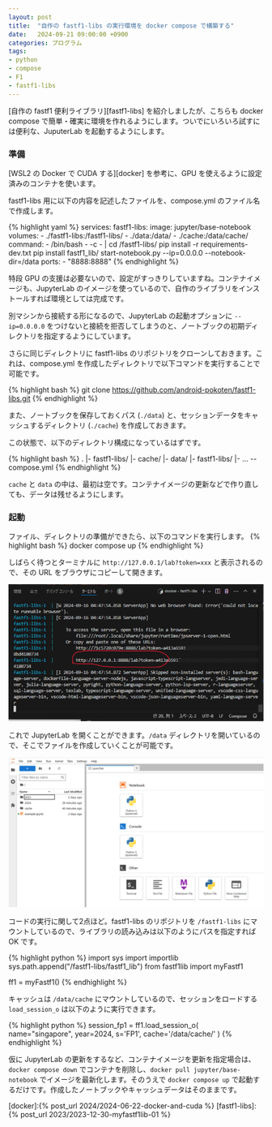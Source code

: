 ```yaml
---
layout: post
title:  "自作の fastf1-libs の実行環境を docker compose で構築する"
date:   2024-09-21 09:00:00 +0900
categories: プログラム
tags:
- python
- compose
- F1
- fastf1-libs
---
```

[自作の fastf1 便利ライブラリ][fastf1-libs] を紹介しましたが、こちらも docker compose で簡単・確実に環境を作れるようにします。ついでにいろいろ試すには便利な、JuputerLab を起動するようにします。

### 準備
[WSL2 の Docker で CUDA する][docker] を参考に、GPU を使えるように設定済みのコンテナを使います。

fastf1-libs 用に以下の内容を記述したファイルを、compose.yml のファイル名で作成します。

{% highlight yaml %}
services:
  fastf1-libs:
    image: jupyter/base-notebook
    volumes:
      - ./fastf1-libs:/fastf1-libs/
      - ./data:/data/
      - ./cache:/data/cache/
    command:
    - /bin/bash
    - -c
    - |
      cd /fastf1-libs/
      pip install -r requirements-dev.txt
      pip install fastf1_lib/
      start-notebook.py --ip=0.0.0.0 --notebook-dir=/data
    ports:
      - "8888:8888"
{% endhighlight %}

特段 GPU の支援は必要ないので、設定がすっきりしていますね。コンテナイメージも、JupyterLab のイメージを使っているので、自作のライブラリをインストールすれば環境としては完成です。

別マシンから接続する形になるので、JupyterLab の起動オプションに `--ip=0.0.0.0` をつけないと接続を拒否してしまうのと、ノートブックの初期ディレクトリを指定するようにしています。

さらに同じディレクトリに fastf1-libs のリポジトリをクローンしておきます。これは、compose.yml を作成したディレクトリで以下コマンドを実行することで可能です。

{% highlight bash %}
git clone https://github.com/android-pokoten/fastf1-libs.git
{% endhighlight %}

また、ノートブックを保存しておくパス (`./data`) と、セッションデータをキャッシュするディレクトリ (`./cache`) を作成しておきます。

この状態で、以下のディレクトリ構成になっているはずです。

{% highlight bash %}
.
|- fastf1-libs/
   |- cache/
   |- data/
   |- fastf1-libs/
     |- ...
-- compose.yml
{% endhighlight %}

`cache` と `data` の中は、最初は空です。コンテナイメージの更新などで作り直しても、データは残せるようにします。

### 起動
ファイル、ディレクトリの準備ができたら、以下のコマンドを実行します。
{% highlight bash %}
docker compose up
{% endhighlight %}

しばらく待つとターミナルに `http://127.0.0.1/lab?token=xxx` と表示されるので、その URL をブラウザにコピーして開きます。

![startup][img1]

これで JupyterLab を開くことができます。`/data` ディレクトリを開いているので、そこでファイルを作成していくことが可能です。

![signup][img2]

コードの実行に関して2点ほど。fastf1-libs のリポジトリを `/fastf1-libs` にマウントしているので、ライブラリの読み込みは以下のようにパスを指定すれば OK です。

{% highlight python %}
import sys
import importlib
sys.path.append("/fastf1-libs/fastf1_lib")
from fastf1lib import myFastf1

ff1 = myFastf1()
{% endhighlight %}

キャッシュは `/data/cache` にマウントしているので、セッションをロードする `load_session_o` は以下のように実行できます。

{% highlight python %}
session_fp1 = ff1.load_session_o(
    name="singapore", 
    year=2024, 
    s='FP1',
    cache='/data/cache/'
    )
{% endhighlight %}

仮に JupyterLab の更新をするなど、コンテナイメージを更新を指定場合は、`docker compose down` でコンテナを削除し、`docker pull jupyter/base-notebook` でイメージを最新化します。そのうえで `docker compose up` で起動するだけです。作成したノートブックやキャッシュデータはそのままです。

[docker]:{% post_url 2024/2024-06-22-docker-and-cuda %}
[fastf1-libs]:{% post_url 2023/2023-12-30-myfastf1lib-01 %}

[img1]:/assets/images/2024/09/ss-20240921-01.png
[img2]:/assets/images/2024/09/ss-20240921-02.png
